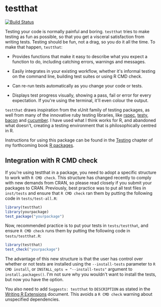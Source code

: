 # testthat

[![Build Status](https://travis-ci.org/hadley/testthat.png?branch=master)](https://travis-ci.org/hadley/testthat)

Testing your code is normally painful and boring. `testthat` tries to make testing as fun as possible, so that you get a visceral satisfaction from writing tests. Testing should be fun, not a drag, so you do it all the time. To make that happen, `testthat`:

* Provides functions that make it easy to describe what you expect a
  function to do, including catching errors, warnings and messages.

* Easily integrates in your existing workflow, whether it's informal testing
  on the command line, building test suites or using R CMD check.

* Can re-run tests automatically as you change your code or tests.

* Displays test progress visually, showing a pass, fail or error for every
  expectation. If you're using the terminal, it'll even colour the output. 
    
`testthat` draws inspiration from the xUnit family of testing packages, as well from many of the innovative ruby testing libraries, like [rspec](http://rspec.info/), [testy](http://github.com/ahoward/testy), [bacon](http://github.com/chneukirchen/bacon) and [cucumber](http://wiki.github.com/aslakhellesoy/cucumber/). I have used what I think works for R, and abandoned what doesn't, creating a testing environment that is philosophically centred in R. 

Instructions for using this package can be found in the [Testing](http://r-pkgs.had.co.nz/tests.html) chapter of my forthcoming book [R packages](http://r-pkgs.had.co.nz/).

## Integration with R CMD check

If you're using testthat in a package, you need to adopt a specific structure to work with `R CMD check`. This structure has changed recently to comply with new demands from CRAN, so please read closely if you submit your packages to CRAN. Previously, best practice was to put all test files in `inst/tests` and ensure that `R CMD check` ran them by putting the following code in `tests/test-all.R`:

```R
library(testthat)
library(yourpackage)
test_package("yourpackage")
```

Now, recommended practice is to put your tests in `tests/testthat`, and ensure `R CMD check` runs them by putting the following code in `tests/testthat.R`:

```R
library(testthat)
test_check("yourpackage")
```

The advantage of this new structure is that the user has control over whether or not tests are installed using the `--install-tests` parameter to `R CMD install`, or `INSTALL_opts = "--install-tests"` argument to `install.packages()`. I'm not sure why you wouldn't want to install the tests, but now you have the option.

You also need to add `Suggests: testthat` to `DESCRIPTION` as stated in the [Writing R Extensions](http://cran.r-project.org/doc/manuals/R-exts.html#Package-Dependencies) document. This avoids a `R CMD check` warning about unspecified dependencies.
